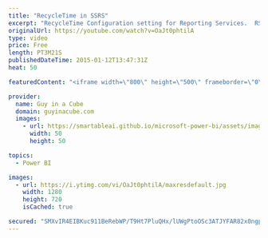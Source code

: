 ```yaml
---
title: "RecycleTime in SSRS"
excerpt: "RecycleTime Configuration setting for Reporting Services.  RSReportServer Configuration File - http://msdn.microsoft.com/en-us/library/ms157273.aspx#bkmk_service  Application Domains for Report Server Applications - http://msdn.microsoft.com/en-us/library/bb934330.aspx"
originalUrl: https://youtube.com/watch?v=OaJt0phtilA
type: video
price: Free
length: PT3M21S
publishedDateTime: 2015-01-12T13:47:31Z
heat: 50

featuredContent: "<iframe width=\"800\" height=\"500\" frameborder=\"0\" src=\"https://www.youtube.com/embed/OaJt0phtilA\" allow=\"accelerometer; autoplay; encrypted-media; gyroscope; picture-in-picture\" allowfullscreen></iframe>"

provider:
  name: Guy in a Cube
  domain: guyinacube.com
  images:
    - url: https://smartableai.github.io/microsoft-power-bi/assets/images/organizations/guyinacube.com-50x50.jpg
      width: 50
      height: 50

topics:
  - Power BI

images:
  - url: https://i.ytimg.com/vi/OaJt0phtilA/maxresdefault.jpg
    width: 1280
    height: 720
    isCached: true

secured: "SMXvIR4EIBKuc911BeRebWP/T9Ht7PluQHx/lUWgPtoOSc3ATJYFAR82x0ngpm+mOGSIXHEFEpfjARQ/D6vidPoxKEBAstkzd4DEDPeWTA2P9dIexnqmvMDAdvZZ0QSMdzSuOGIEG9QNjSCCqsWdrH0DdTER2Xod0U9kfW9wbERHtHFNhHCKOcohsdFmBdLtl2/jGBYjE+qSAHcOaJkYhH7wpgIg/W1H91QiYvAnnSGTF6Llt1HPU/vOExO6kFTU/kU5AarUuTakgGl0BiJoO5QFajLCADt31tkBL57W0QgMX10k0opbgRW7b4GSTit4shgXzaa76QKlJ6tZ0oLbfZbW+8mVHTpeX3XvR37WJey2LyXSzhVeGh3WMRz0aa1a1rnjrEn0WPJKfR8zTFNCNFltfUueN9joPgQ4Tc1Pvs0=;OxZbue5n/u1yx8DIkbTguA=="
---
```


